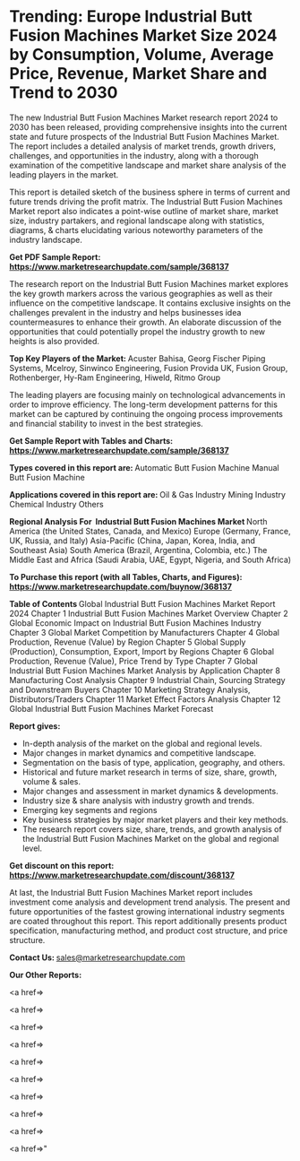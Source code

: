 # Trending: Europe Industrial Butt Fusion Machines Market Size 2024 by Consumption, Volume, Average Price, Revenue, Market Share and Trend to 2030

The new Industrial Butt Fusion Machines Market research report 2024 to 2030 has been released, providing comprehensive insights into the current state and future prospects of the Industrial Butt Fusion Machines Market. The report includes a detailed analysis of market trends, growth drivers, challenges, and opportunities in the industry, along with a thorough examination of the competitive landscape and market share analysis of the leading players in the market.

This report is detailed sketch of the business sphere in terms of current and future trends driving the profit matrix. The Industrial Butt Fusion Machines Market report also indicates a point-wise outline of market share, market size, industry partakers, and regional landscape along with statistics, diagrams, &amp; charts elucidating various noteworthy parameters of the industry landscape.

<strong><b>Get PDF Sample Report: <a href=https://www.marketresearchupdate.com/sample/368137>https://www.marketresearchupdate.com/sample/368137</a></b></strong>

The research report on the Industrial Butt Fusion Machines market explores the key growth markers across the various geographies as well as their influence on the competitive landscape. It contains exclusive insights on the challenges prevalent in the industry and helps businesses idea countermeasures to enhance their growth. An elaborate discussion of the opportunities that could potentially propel the industry growth to new heights is also provided.

<strong><b>Top Key Players of the Market:
</b></strong>Acuster Bahisa, Georg Fischer Piping Systems, Mcelroy, Sinwinco Engineering, Fusion Provida UK, Fusion Group, Rothenberger, Hy-Ram Engineering, Hiweld, Ritmo Group<strong><b>
</b></strong>

The leading players are focusing mainly on technological advancements in order to improve efficiency. The long-term development patterns for this market can be captured by continuing the ongoing process improvements and financial stability to invest in the best strategies.

<strong><b>Get Sample Report with Tables and Charts: <a href=https://www.marketresearchupdate.com/sample/368137>https://www.marketresearchupdate.com/sample/368137</a></b></strong>

<strong><b>Types covered in this report are:
</b></strong>Automatic Butt Fusion Machine
Manual Butt Fusion Machine<strong><b>
</b></strong>

<strong><b>Applications covered in this report are:
</b></strong>Oil & Gas Industry
Mining Industry
Chemical Industry
Others<strong><b>
</b></strong>

<strong><b>Regional Analysis For  Industrial Butt Fusion Machines Market</b></strong><strong><b>
</b></strong>North America (the United States, Canada, and Mexico)
Europe (Germany, France, UK, Russia, and Italy)
Asia-Pacific (China, Japan, Korea, India, and Southeast Asia)
South America (Brazil, Argentina, Colombia, etc.)
The Middle East and Africa (Saudi Arabia, UAE, Egypt, Nigeria, and South Africa)

<strong><b>To Purchase this report (with all Tables, Charts, and Figures): <a href=https://www.marketresearchupdate.com/buynow/368137>https://www.marketresearchupdate.com/buynow/368137</a></b></strong>

<strong><b>Table of Contents</b></strong><strong><b>
</b></strong>Global Industrial Butt Fusion Machines Market Report 2024
Chapter 1 Industrial Butt Fusion Machines Market Overview
Chapter 2 Global Economic Impact on Industrial Butt Fusion Machines Industry
Chapter 3 Global Market Competition by Manufacturers
Chapter 4 Global Production, Revenue (Value) by Region
Chapter 5 Global Supply (Production), Consumption, Export, Import by Regions
Chapter 6 Global Production, Revenue (Value), Price Trend by Type
Chapter 7 Global Industrial Butt Fusion Machines Market Analysis by Application
Chapter 8 Manufacturing Cost Analysis
Chapter 9 Industrial Chain, Sourcing Strategy and Downstream Buyers
Chapter 10 Marketing Strategy Analysis, Distributors/Traders
Chapter 11 Market Effect Factors Analysis
Chapter 12 Global Industrial Butt Fusion Machines Market Forecast

<strong><b>Report gives:</b></strong>

- In-depth analysis of the market on the global and regional levels.
- Major changes in market dynamics and competitive landscape.
- Segmentation on the basis of type, application, geography, and others.
- Historical and future market research in terms of size, share, growth, volume &amp; sales.
- Major changes and assessment in market dynamics &amp; developments.
- Industry size &amp; share analysis with industry growth and trends.
- Emerging key segments and regions
- Key business strategies by major market players and their key methods.
- The research report covers size, share, trends, and growth analysis of the Industrial Butt Fusion Machines Market on the global and regional level.

<strong><b>Get discount on this report: <a href=https://www.marketresearchupdate.com/discount/368137>https://www.marketresearchupdate.com/discount/368137</a></b></strong>

At last, the Industrial Butt Fusion Machines Market report includes investment come analysis and development trend analysis. The present and future opportunities of the fastest growing international industry segments are coated throughout this report. This report additionally presents product specification, manufacturing method, and product cost structure, and price structure.

<strong><b>Contact Us:
</b></strong>sales@marketresearchupdate.com

<strong>Our Other Reports:</strong>

<a href=></a>

<a href=></a>

<a href=></a>

<a href=></a>

<a href=></a>

<a href=></a>

<a href=></a>

<a href=></a>

<a href=></a>

<a href=></a>"
